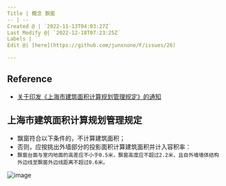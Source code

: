 ```yaml
---
Title | 概念 飘窗
-- | --
Created @ | `2022-11-13T04:03:27Z`
Last Modify @| `2022-12-18T07:23:25Z`
Labels | ``
Edit @| [here](https://github.com/junxnone/F/issues/26)

---
```

## Reference

- [关于印发《上海市建筑面积计算规划管理规定》的通知](https://hd.ghzyj.sh.gov.cn/zcfg/ghss/202110/t20211011_1032711.html)

## 上海市建筑面积计算规划管理规定

- 飘窗符合以下条件的，不计算建筑面积；
- 否则，应按挑出外墙部分的投影面积计算建筑面积并计入容积率：
- `飘窗台面与室内地面的高差应不小于0.5米，飘窗高度应不超过2.2米，且自外墙墙体结构外边线至飘窗外边线距离不超过0.6米。`


![image](https://user-images.githubusercontent.com/2216970/201505075-7e3d961b-9058-4b42-9e5e-29e2c255dcb0.png)




